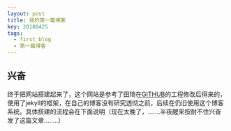 ```yaml
---
layout: post
title: 我的第一篇博客
key: 20180425
tags:
  - first blog
  - 第一篇博客
---
```

<!--more-->
##  兴奋
  终于把网站搭建起来了，这个网站是参考了田琦在[GITHUB](https://github.com/kitian616/jekyll-TeXt-theme/)的工程修改后得来的，使用了jekyll的框架，在自己的博客没有研究透彻之前，后续在仍旧使用这个博客系统。具体搭建的流程会在下面说明（现在太晚了，.......半夜醒来按耐不住兴奋发了这篇文章........）
